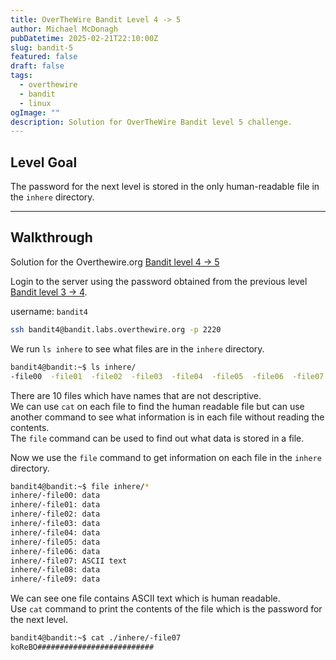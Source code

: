 ```yaml
---
title: OverTheWire Bandit Level 4 -> 5
author: Michael McDonagh
pubDatetime: 2025-02-21T22:10:00Z
slug: bandit-5
featured: false
draft: false
tags:
  - overthewire
  - bandit
  - linux
ogImage: ""
description: Solution for OverTheWire Bandit level 5 challenge.
---
```


## Level Goal

The password for the next level is stored in the only human-readable file in the `inhere` directory.

---

## Walkthrough

Solution for the Overthewire.org [Bandit level 4 -> 5](https://overthewire.org/wargames/bandit/bandit5.html)

Login to the server using the password obtained from the previous level [Bandit level 3 -> 4](/posts/overthewire/bandit-4).  

username: `bandit4`  

```bash
ssh bandit4@bandit.labs.overthewire.org -p 2220
```

We run `ls inhere` to see what files are in the `inhere` directory.  

```bash
bandit4@bandit:~$ ls inhere/
-file00  -file01  -file02  -file03  -file04  -file05  -file06  -file07  -file08  -file09
```

There are 10 files which have names that are not descriptive.  
We can use `cat` on each file to find the human readable file but can use another command to see what information is in each file without reading the contents.  
The `file` command can be used to find out what data is stored in a file.  

Now we use the `file` command to get information on each file in the `inhere` directory.  

```bash
bandit4@bandit:~$ file inhere/*  
inhere/-file00: data 
inhere/-file01: data  
inhere/-file02: data
inhere/-file03: data
inhere/-file04: data 
inhere/-file05: data 
inhere/-file06: data
inhere/-file07: ASCII text
inhere/-file08: data
inhere/-file09: data
```

We can see one file contains ASCII text which is human readable.  
Use `cat` command to print the contents of the file which is the password for the next level.

```bash
bandit4@bandit:~$ cat ./inhere/-file07
koReBO##########################
```
